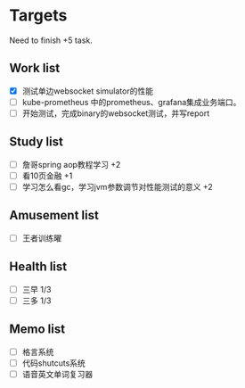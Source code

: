 # Targets

Need to finish +5 task.

## Work list

- [x] 测试单边websocket simulator的性能
- [ ] kube-prometheus 中的prometheus、grafana集成业务端口。
- [ ] 开始测试，完成binary的websocket测试，并写report

## Study list

- [ ] 詹哥spring aop教程学习 +2
- [ ] 看10页金融 +1
- [ ] 学习怎么看gc，学习jvm参数调节对性能测试的意义 +2

## Amusement list

- [ ] 王者训练曜

## Health list

- [ ] 三早 1/3
- [ ] 三多 1/3

## Memo list

- [ ] 格言系统
- [ ] 代码shutcuts系统
- [ ] 语音英文单词复习器
